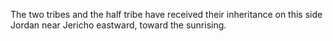 The two tribes and the half tribe have received their inheritance on this side Jordan near Jericho eastward, toward the sunrising.
